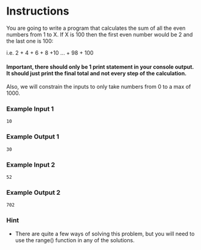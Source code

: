 # Instructions
You are going to write a program that calculates the sum of all the even numbers from 1 to X. If X is 100 then the first even number would be 2 and the last one is 100:

i.e. 2 + 4 + 6 + 8 +10 ... + 98 + 100

#### Important, there should only be 1 print statement in your console output. It should just print the final total and not every step of the calculation.

Also, we will constrain the inputs to only take numbers from 0 to a max of 1000.

### Example Input 1
    10
### Example Output 1
    30
### Example Input 2
    52
### Example Output 2
    702

### Hint
* There are quite a few ways of solving this problem, but you will need to use the range() function in any of the solutions.
